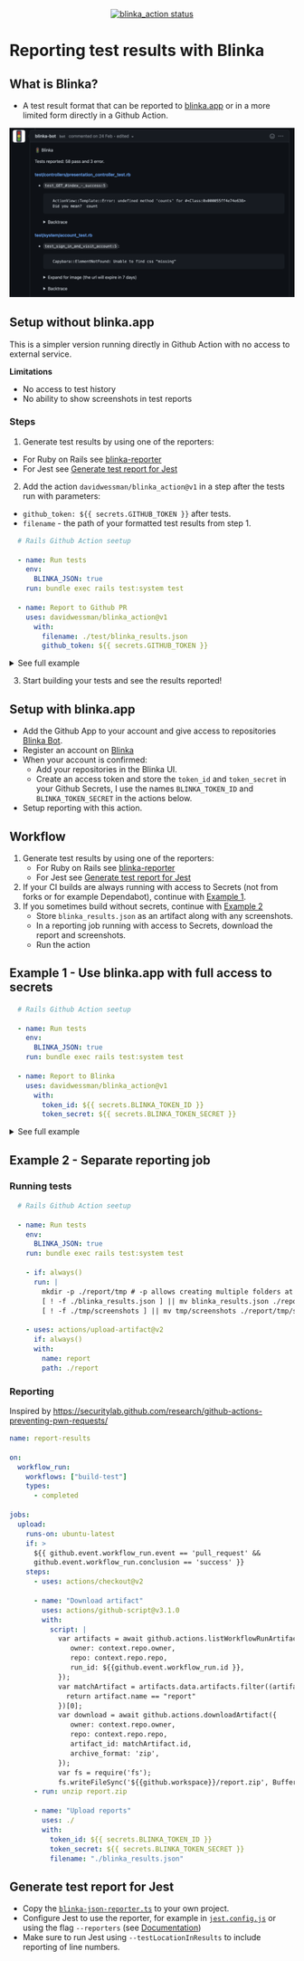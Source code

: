<p align="center">
  <a href="https://github.com/davidwessman/blinka_action">
    <img alt="blinka_action status" src="https://github.com/davidwessman/blinka_action/workflows/build-test/badge.svg">
  </a>
</p>

# Reporting test results with Blinka

## What is Blinka?

- A test result format that can be reported to [blinka.app](https://www.blinka.app) or in a more limited form directly in a Github Action.

![Example of Blinka comment on a pull request](./blinka-example.png?raw=true)

## Setup without blinka.app

This is a simpler version running directly in Github Action with no access to external service.


**Limitations**

- No access to test history
- No ability to show screenshots in test reports


### Steps

1. Generate test results by using one of the reporters:
  - For Ruby on Rails see [blinka-reporter](https://github.com/davidwessman/blinka-reporter)
  - For Jest see [Generate test report for Jest](#generate-test-report-for-jest)
2. Add the action `davidwessman/blinka_action@v1` in a step after the tests run with parameters:
  - `github_token: ${{ secrets.GITHUB_TOKEN }}` after tests.
  - `filename` - the path of your formatted test results from step 1.

```yaml
  # Rails Github Action seetup

  - name: Run tests
    env:
      BLINKA_JSON: true
    run: bundle exec rails test:system test

  - name: Report to Github PR
    uses: davidwessman/blinka_action@v1
      with:
        filename: ./test/blinka_results.json
        github_token: ${{ secrets.GITHUB_TOKEN }}
```

<details>

  <summary>See full example</summary>

  ```yaml
  name: Main
  on: [push]

  jobs:
    tests:
      name: Tests
      runs-on: ubuntu-20.04
      services:
        postgres:
          image: postgres:13
          env:
            POSTGRES_USER: postgres
            POSTGRES_DB: synka_test
            POSTGRES_PASSWORD: "password"
          ports: ["5432:5432"]

      steps:
        - name: Checkout code
          uses: actions/checkout@v2

        - name: Setup Ruby
          uses: ruby/setup-ruby@v1
          with:
            bundler-cache: true

        - name: Setup Node
          uses: actions/setup-node@v1
          with:
            node-version: 12.x

        - name: Find yarn cache location
          id: yarn-cache
          run: echo "::set-output name=dir::$(yarn cache dir)"

        - name: JS package cache
          uses: actions/cache@v1
          with:
            path: ${{ steps.yarn-cache.outputs.dir }}
            key: ${{ runner.os }}-yarn-${{ hashFiles('**/yarn.lock') }}
            restore-keys: |
              ${{ runner.os }}-yarn-

        - name: Install packages
          run: |
            yarn install --pure-lockfile

        - name: Setup test database
          env:
            RAILS_ENV: test
            PGHOST: localhost
            PGUSER: myapp
          run: |
            bin/rails db:setup

        - name: Run tests
          env:
            BLINKA_JSON: true
          run: bundle exec rails test:system test

        - name: Report to Github PR
          uses: davidwessman/blinka_action@v1
          with:
            filename: ./test/blinka_results.json
            github_token: ${{ secrets.GITHUB_TOKEN }}
  ```
</details>


3. Start building your tests and see the results reported!


## Setup with blinka.app

- Add the Github App to your account and give access to repositories [Blinka Bot](https://github.com/apps/blinka-bot).
- Register an account on [Blinka](https://www.blinka.app/user/new)
- When your account is confirmed:
  - Add your repositories in the Blinka UI.
  - Create an access token and store the `token_id` and `token_secret` in your Github Secrets, I use the names `BLINKA_TOKEN_ID` and `BLINKA_TOKEN_SECRET` in the actions below.
- Setup reporting with this action.

## Workflow

1. Generate test results by using one of the reporters:
    - For Ruby on Rails see [blinka-reporter](https://github.com/davidwessman/blinka-reporter)
    - For Jest see [Generate test report for Jest](#generate-test-report-for-jest)
2. If your CI builds are always running with access to Secrets (not from forks or for example Dependabot), continue with [Example 1](#example-1---use-blinkaapp-with-full-access-to-secrets).
3. If you sometimes build without secrets, continue with [Example 2](#example-2---separate-reporting-job)
    - Store `blinka_results.json` as an artifact along with any screenshots.
    - In a reporting job running with access to Secrets, download the report and screenshots.
    - Run the action


## Example 1 - Use blinka.app with full access to secrets

```yaml
  # Rails Github Action seetup

  - name: Run tests
    env:
      BLINKA_JSON: true
    run: bundle exec rails test:system test

  - name: Report to Blinka
    uses: davidwessman/blinka_action@v1
      with:
        token_id: ${{ secrets.BLINKA_TOKEN_ID }}
        token_secret: ${{ secrets.BLINKA_TOKEN_SECRET }}
```

<details>

  <summary>See full example</summary>

  ```yaml
  name: Main
  on: [push]

  jobs:
    tests:
      name: Tests
      runs-on: ubuntu-20.04
      services:
        postgres:
          image: postgres:13
          env:
            POSTGRES_USER: postgres
            POSTGRES_DB: synka_test
            POSTGRES_PASSWORD: "password"
          ports: ["5432:5432"]

      steps:
        - name: Checkout code
          uses: actions/checkout@v2

        - name: Setup Ruby
          uses: ruby/setup-ruby@v1
          with:
            bundler-cache: true

        - name: Setup Node
          uses: actions/setup-node@v1
          with:
            node-version: 12.x

        - name: Find yarn cache location
          id: yarn-cache
          run: echo "::set-output name=dir::$(yarn cache dir)"

        - name: JS package cache
          uses: actions/cache@v1
          with:
            path: ${{ steps.yarn-cache.outputs.dir }}
            key: ${{ runner.os }}-yarn-${{ hashFiles('**/yarn.lock') }}
            restore-keys: |
              ${{ runner.os }}-yarn-

        - name: Install packages
          run: |
            yarn install --pure-lockfile

        - name: Setup test database
          env:
            RAILS_ENV: test
            PGHOST: localhost
            PGUSER: myapp
          run: |
            bin/rails db:setup

        - name: Run tests
          env:
            BLINKA_JSON: true
          run: bundle exec rails test:system test

        - name: Report to Blinka
          uses: davidwessman/blinka_action@v1
            with:
              token_id: ${{ secrets.BLINKA_TOKEN_ID }}
              token_secret: ${{ secrets.BLINKA_TOKEN_SECRET }}
  ```
</details>

## Example 2 - Separate reporting job

### Running tests

```yaml
  # Rails Github Action seetup

  - name: Run tests
    env:
      BLINKA_JSON: true
    run: bundle exec rails test:system test

    - if: always()
      run: |
        mkdir -p ./report/tmp # -p allows creating multiple folders at once
        [ ! -f ./blinka_results.json ] || mv blinka_results.json ./report
        [ ! -f ./tmp/screenshots ] || mv tmp/screenshots ./report/tmp/screenshots

    - uses: actions/upload-artifact@v2
      if: always()
      with:
        name: report
        path: ./report
```

### Reporting

Inspired by https://securitylab.github.com/research/github-actions-preventing-pwn-requests/

```yaml
name: report-results

on:
  workflow_run:
    workflows: ["build-test"]
    types:
      - completed

jobs:
  upload:
    runs-on: ubuntu-latest
    if: >
      ${{ github.event.workflow_run.event == 'pull_request' &&
      github.event.workflow_run.conclusion == 'success' }}
    steps:
      - uses: actions/checkout@v2

      - name: "Download artifact"
        uses: actions/github-script@v3.1.0
        with:
          script: |
            var artifacts = await github.actions.listWorkflowRunArtifacts({
               owner: context.repo.owner,
               repo: context.repo.repo,
               run_id: ${{github.event.workflow_run.id }},
            });
            var matchArtifact = artifacts.data.artifacts.filter((artifact) => {
              return artifact.name == "report"
            })[0];
            var download = await github.actions.downloadArtifact({
               owner: context.repo.owner,
               repo: context.repo.repo,
               artifact_id: matchArtifact.id,
               archive_format: 'zip',
            });
            var fs = require('fs');
            fs.writeFileSync('${{github.workspace}}/report.zip', Buffer.from(download.data));
      - run: unzip report.zip

      - name: "Upload reports"
        uses: ./
        with:
          token_id: ${{ secrets.BLINKA_TOKEN_ID }}
          token_secret: ${{ secrets.BLINKA_TOKEN_SECRET }}
          filename: "./blinka_results.json"

```


## Generate test report for Jest

- Copy the [`blinka-json-reporter.ts`](./src/blinka-json-reporter.ts) to your own project.
- Configure Jest to use the reporter, for example in [`jest.config.js`](./jest.config.js#L10) or using the flag `--reporters` (see [Documentation](https://jestjs.io/docs/configuration#reporters-arraymodulename--modulename-options))
- Make sure to run Jest using `--testLocationInResults` to include reporting of line numbers.
